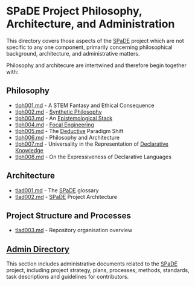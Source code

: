 # SPaDE Project Philosophy, Architecture, and Administration

This directory covers those aspects of the [SPaDE](tlad001.md#spade) project which are not specific to any one component, primarily concerning philosophical background, architecture, and administrative matters.

Philosophy and architecure are intertwined and therefore begin together with:

## Philosophy

- [tlph001.md](./tlph001.md) - A STEM Fantasy and Ethical Consequence
- [tlph002.md](./tlph002.md) - [Synthetic Philosophy](tlad001.md#synthetic-philosophy)
- [tlph003.md](./tlph003.md) - An [Epistemological Stack](tlad001.md#epistemological-stack)
- [tlph004.md](./tlph004.md) - [Focal Engineering](tlad001.md#focal-engineering)
- [tlph005.md](./tlph005.md) - The [Deductive](tlad001.md#deduction) Paradigm Shift
- [tlph006.md](./tlph006.md) - Philosophy and Architecture
- [tlph007.md](./tlph007.md) - Universality in the Representation of [Declarative Knowledge](tlad001.md#declarative-knowledge)
- [tlph008.md](./tlph008.md) - On the Expressiveness of Declarative Languages

## Architecture

- [tlad001.md](./tlad001.md) - The [SPaDE](tlad001.md#spade) glossary
- [tlad002.md](./tlad002.md) - [SPaDE](tlad001.md#spade) Project Architecture

## Project Structure and Processes

- [tlad003.md](./tlad003.md) - Repository organisation overview

## [**Admin Directory**](admin/README.md)

This section includes administrative documents related to the [SPaDE](tlad001.md#spade) project, including project strategy, plans, processes, methods, standards, task descriptions and guidelines for contributors.
